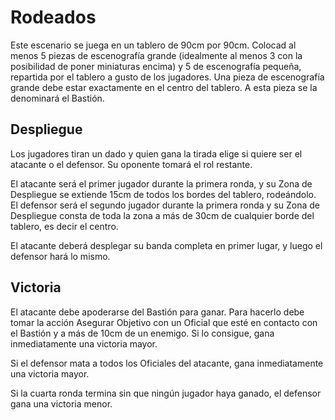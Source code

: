 # Rodeados

Este escenario se juega en un tablero de 90cm por 90cm.
Colocad al menos 5 piezas de escenografía grande (idealmente al menos 3 con la posibilidad de poner miniaturas encima) y 5 de escenografía pequeña, repartida por el tablero a gusto de los jugadores.
Una pieza de escenografía grande debe estar exactamente en el centro del tablero.
A esta pieza se la denominará el Bastión.

## Despliegue

Los jugadores tiran un dado y quien gana la tirada elige si quiere ser el atacante o el defensor.
Su oponente tomará el rol restante.

El atacante será el primer jugador durante la primera ronda, y su Zona de Despliegue se extiende 15cm de todos los bordes del tablero, rodeándolo.
El defensor será el segundo jugador durante la primera ronda y su Zona de Despliegue consta de toda la zona a más de 30cm de cualquier borde del tablero, es decir el centro.

El atacante deberá desplegar su banda completa en primer lugar, y luego el defensor hará lo mismo.

## Victoria

El atacante debe apoderarse del Bastión para ganar.
Para hacerlo debe tomar la acción Asegurar Objetivo con un Oficial que esté en contacto con el Bastión y a más de 10cm de un enemigo.
Si lo consigue, gana inmediatamente una victoria mayor.

Si el defensor mata a todos los Oficiales del atacante, gana inmediatamente una victoria mayor.

Si la cuarta ronda termina sin que ningún jugador haya ganado, el defensor gana una victoria menor.
